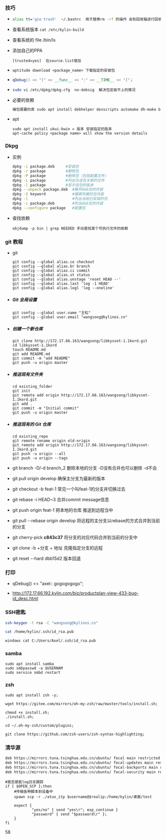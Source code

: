 ### 技巧

- ```sh
  alias tt='gio trash'  ~/.bashrc  用于替换rm -rf 的操作 会到回收箱进行回收
  ```

- 查看系统版本 `cat /etc/kylin-build`

- 查看系统的      file  /bin/ls

- 添加自己的PPA 

  ```
  [trusted=yes]  在source.list增加
  ```

- ```ssh
  aptitude download <package_name> 下载指定的安装包
  ```

- ```cpp
  qDebug() << "[" << __func__ << ":" << __TIME__ << "]"；
  ```

- ```sh
  sudo vi /etc/dpkg/dpkg.cfg  no-debsig  解决包安装不上的情况
  ```

- 必要的依赖

  ```sh
  编包需要的库 sudo apt install debhelper devscripts automake dh-make build-essential  
  
  ```

- apt

  ```
  sudo apt install ukui-kwin = 版本 安装指定的版本
  apt-cache policy <package name> will show the version details
  ```

  


### Dkpg

- 实例

  ```sh
  dpkg -i package.deb     #安装包
  dpkg -r package         #删除包
  dpkg -P package         #删除包（包括配置文件）
  dpkg -L package         #列出与该包关联的文件
  dpkg -l package         #显示该包的版本
  dpkg --unpack package.deb  #解开deb包的内容
  dpkg -S keyword            #搜索所属的包内容
  dpkg -l                    #列出当前已安装的包
  dpkg -c package.deb        #列出deb包的内容
  dpkg --configure package   #配置包
  ```

- 查找依赖

  ```shell
  objdump -p bin | grep NEEDED 手动查找某个可执行文件的依赖
  
  ```


### git 教程

- git

  ```shell
  git config --global alias.co checkout
  git config --global alias.br branch
  git config --global alias.ci commit
  git config --global alias.st status
  git config --global alias.unstage 'reset HEAD --'
  git config --global alias.last 'log -1 HEAD'
  git config --global alias.logl 'log --oneline'
  ```

  

- ##### Git 全局设置

  ```shell
  git config --global user.name "王松"
  git config --global user.email "wangsong@kylinos.cn"
  ```

- ##### 创建一个新仓库

  ```shell
  git clone http://172.17.66.163/wangsong/libkysset-1.1kord.git
  cd libkysset-1.1kord
  touch README.md
  git add README.md
  git commit -m "add README"
  git push -u origin master
  ```

- ##### 推送现有文件夹

  ```shell
  cd existing_folder
  git init
  git remote add origin http://172.17.66.163/wangsong/libkysset-1.1kord.git
  git add .
  git commit -m "Initial commit"
  git push -u origin master
  ```

- ##### 推送现有的 Git 仓库

  ```shell
  cd existing_repo
  git remote rename origin old-origin
  git remote add origin http://172.17.66.163/wangsong/libkysset-1.1kord.git
  git push -u origin --all
  git push -u origin --tags
  
  ```

- git branch -D/-d branch_2 删除本地的分支 -D没有合并也可以删除 -d不会

- git pull origin develop 确保主分支为最新的版本

- git checkout -b feat-1 常见一个叫feat-1的分支并切换过去

- git rebase -i HEAD~3 合并commit message信息 

- git push origin feat-1 把本地的仓库 推送到远程当中

- git pull --rebase origin develop 将远程的主分支以rebase的方式合并到当前的分支

- git cherry-pick **c843c37**  将分支的对应代码合并到当前的分支中

- git clone -b +分支 + 地址 克隆指定分支的远程

- git reset --hard dbb15d2 版本回退


### 打印

- qDebug() << "axel:: gogogogogo";

- http://172.17.66.192.kylin.com/biz/productplan-view-433-bug-id_desc.html

### SSH密匙

```sh
ssh-keygen -t rsa -C "wangsong@kylinos.cn"

cat /home/kylin/.ssh/id_rsa.pub

windows cat C:/Users/Axel/.ssh/id_rsa.pub
```

### samba

```
sudo apt install samba 
sudo smbpasswd -a $USERNAM
sudo service smbd restart
```

### zsh

```
sudo apt install zsh -y;

wget https://gitee.com/mirrors/oh-my-zsh/raw/master/tools/install.sh;

chmod +x install.sh;
./install.sh;

cd ~/.oh-my-zsh/custom/plugins;

git clone https://github.com/zsh-users/zsh-syntax-highlighting;
```

### 清华源

```sh
deb https://mirrors.tuna.tsinghua.edu.cn/ubuntu/ focal main restricted universe multiverse
deb https://mirrors.tuna.tsinghua.edu.cn/ubuntu/ focal-updates main restricted universe multiverse
deb https://mirrors.tuna.tsinghua.edu.cn/ubuntu/ focal-backports main restricted universe multiverse
deb https://mirrors.tuna.tsinghua.edu.cn/ubuntu/ focal-security main restricted universe multiverse
```

```
#是否是能log日志跟踪
if [ $OPEN_SCP ];then
	#传输各种脚本到设备中
	spawn scp -r ./atuo_itp $username@$realip:/home/kylin/桌面/test

	expect {
			"yes/no" { send "yes\r"; exp_continue }
			"password" { send "$password\r" };
	}
fi
```

58
